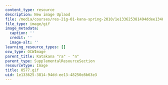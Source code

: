 ```yaml
---
content_type: resource
description: New image Uplaod
file: /media/courses/res-21g-01-kana-spring-2010/1e133625381494ddee1348250e8b63e3_0577.gif
file_type: image/gif
image_metadata:
  caption: ''
  credit: ''
  image-alt: ''
learning_resource_types: []
ocw_type: OCWImage
parent_title: Katakana "ra" - "n"
parent_type: SupplementalResourceSection
resourcetype: Image
title: 0577.gif
uid: 1e133625-3814-94dd-ee13-48250e8b63e3
---
```

